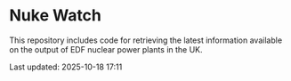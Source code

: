 # Nuke Watch

This repository includes code for retrieving the latest information available on the output of EDF nuclear power plants in the UK.

Last updated: 2025-10-18 17:11